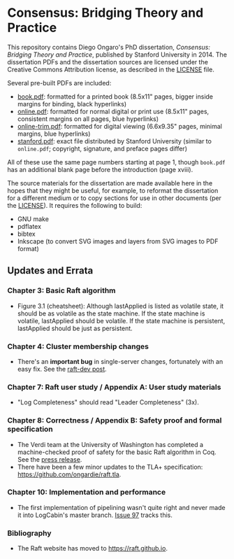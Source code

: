 # Consensus: Bridging Theory and Practice

This repository contains Diego Ongaro's PhD dissertation, *Consensus: Bridging
Theory and Practice*, published by Stanford University in 2014. The
dissertation PDFs and the dissertation sources are licensed under the Creative
Commons Attribution license, as described in the [LICENSE](LICENSE) file.

Several pre-built PDFs are included:

 - [book.pdf](book.pdf?raw=true): formatted for a printed book
   (8.5x11" pages, bigger inside margins for binding, black hyperlinks)
 - [online.pdf](online.pdf?raw=true): formatted for normal digital or print use
   (8.5x11" pages, consistent margins on all pages, blue hyperlinks)
 - [online-trim.pdf](online-trim.pdf?raw=true): formatted for digital viewing
   (6.6x9.35" pages, minimal margins, blue hyperlinks)
 - [stanford.pdf](stanford.pdf?raw=true): exact file distributed by
   Stanford University
   (similar to `online.pdf`; copyright, signature, and preface pages differ)

All of these use the same page numbers starting at page 1, though `book.pdf` has
an additional blank page before the introduction (page xviii).

The source materials for the dissertation are made available here in the hopes
that they might be useful, for example, to reformat the dissertation for a
different medium or to copy sections for use in other documents (per the
[LICENSE](LICENSE)). It requires the following to build:

 - GNU make
 - pdflatex
 - bibtex
 - Inkscape (to convert SVG images and layers from SVG images to PDF format)

## Updates and Errata

### Chapter 3: Basic Raft algorithm

- Figure 3.1 (cheatsheet): Although lastApplied is listed as volatile state, it should be as volatile as the state machine. If the state machine is volatile, lastApplied should be volatile. If the state machine is persistent, lastApplied should be just as persistent.

### Chapter 4: Cluster membership changes

- There's an **important bug** in single-server changes, fortunately with an easy fix. See the [raft-dev post](https://groups.google.com/d/msg/raft-dev/t4xj6dJTP6E/d2D9LrWRza8J).

### Chapter 7: Raft user study / Appendix A: User study materials

- "Log Completeness" should read "Leader Completeness" (3x).

### Chapter 8: Correctness / Appendix B: Safety proof and formal specification

- The Verdi team at the University of Washington has completed a machine-checked proof of safety for the basic Raft algorithm in Coq. See the [press release](https://news.cs.washington.edu/2015/08/07/uw-cses-verdi-team-completes-first-full-formal-verification-of-raft-consensus-protocol/).
- There have been a few minor updates to the TLA+ specification: <https://github.com/ongardie/raft.tla>.

### Chapter 10: Implementation and performance

- The first implementation of pipelining wasn't quite right and never made it into LogCabin's master branch. [Issue 97](https://github.com/logcabin/logcabin/issues/97) tracks this.

### Bibliography

- The Raft website has moved to <https://raft.github.io>.
